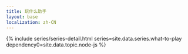 ```yaml
---
title: 玩什么助手
layout: base
localization: zh-CN
---
```


{% include series/series-detail.html
    series=site.data.series.what-to-play
    dependency0=site.data.topic.node-js
%}